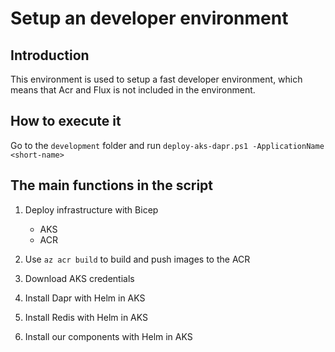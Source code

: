 # Setup an developer environment

## Introduction
This environment is used to setup a fast developer environment, which means that Acr and Flux is not included
in the environment.

## How to execute it
Go to the `development` folder and run `deploy-aks-dapr.ps1 -ApplicationName <short-name>`

## The main functions in the script
1. Deploy infrastructure with Bicep
    * AKS
    * ACR

2. Use `az acr build` to build and push images to the ACR

3. Download AKS credentials

4. Install Dapr with Helm in AKS

5. Install Redis with Helm in AKS

6. Install our components with Helm in AKS
